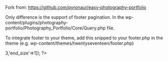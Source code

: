 Fork from: https://github.com/pyronaur/easy-photography-portfolio

Only difference is the support of footer pagination. In the wp-content/plugins/photography-portfolio/Photography_Portfolio/Core/Query.php file.

To integrate footer to your theme, add this snipped to your footer.php in the theme (e.g. wp-content/themes/twentyseventeen/footer.php)

<?php echo paginate_links([ 'mid_size'=> 3,'end_size'=>1]); ?>
